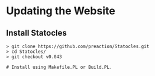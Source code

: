 Updating the Website
====================

Install Statocles
-----------------

    > git clone https://github.com/preaction/Statocles.git
    > cd Statocles/
    > git checkout v0.043

    # Install using Makefile.PL or Build.PL.
